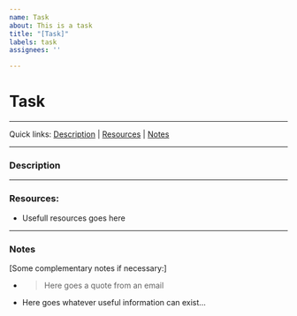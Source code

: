 ```yaml
---
name: Task
about: This is a task
title: "[Task]"
labels: task
assignees: ''

---
```


# Task

---

Quick links: [Description](#description)  |  [Resources](#resources)  | [Notes](#notes)

---

### Description

---

### Resources:

* Usefull resources goes here

---

### Notes

[Some complementary notes if necessary:]

* > Here goes a quote from an email
* Here goes whatever useful information can exist…
```
